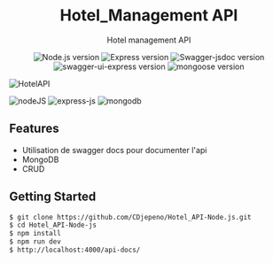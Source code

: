 <p align="center"><h1 align="center">
Hotel_Management API
</h1>

<p align="center">
  Hotel management API
</p>

<p align="center">
    <img src="https://img.shields.io/badge/Node.js-V.15.11.0-green" alt="Node.js version">
    <img src="https://img.shields.io/badge/Express-V%204.17.1-green" alt="Express version">
    <img src="https://img.shields.io/badge/Swagger--jsdoc-V%5E7.0.0--rc.6-green" alt="Swagger-jsdoc version">
    <img src="https://img.shields.io/badge/Swagger--ui--express-V%5E4.1.6-green" alt="swagger-ui-express version">
    <img src="https://img.shields.io/badge/Mongoose-V%5E5.10.7-green" alt="mongoose version">
</p>

![HotelAPI](https://user-images.githubusercontent.com/43074465/112567989-0cb13f00-8de2-11eb-9ed1-99db44510e26.png)


![nodeJS](https://user-images.githubusercontent.com/43074465/112568039-26eb1d00-8de2-11eb-866c-d329ba8f2cf7.png)
![express-js](https://user-images.githubusercontent.com/43074465/112568044-29e60d80-8de2-11eb-848f-12a64abcc26e.png)
![mongodb](https://user-images.githubusercontent.com/43074465/112568058-2e122b00-8de2-11eb-9e04-1d3a41848ef9.jpg)


## Features
- Utilisation de swagger docs pour documenter l'api
- MongoDB
- CRUD

## Getting Started
```bash
$ git clone https://github.com/CDjepeno/Hotel_API-Node.js.git
$ cd Hotel_API-Node-js
$ npm install
$ npm run dev 
$ http://localhost:4000/api-docs/
```
